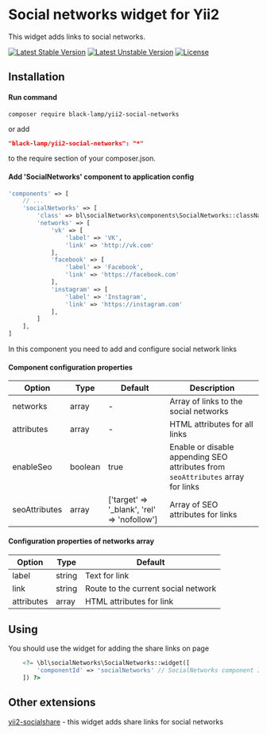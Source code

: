 Social networks widget for Yii2
===============================
This widget adds links to social networks.

[![Latest Stable Version](https://poser.pugx.org/black-lamp/yii2-social-networks/v/stable)](https://packagist.org/packages/black-lamp/yii2-social-networks)
[![Latest Unstable Version](https://poser.pugx.org/black-lamp/yii2-social-networks/v/unstable)](https://packagist.org/packages/black-lamp/yii2-social-networks)
[![License](https://poser.pugx.org/black-lamp/yii2-social-networks/license)](https://packagist.org/packages/black-lamp/yii2-social-networks)

Installation
------------
#### Run command
```
composer require black-lamp/yii2-social-networks
```
or add
```json
"black-lamp/yii2-social-networks": "*"
```
to the require section of your composer.json.
#### Add 'SocialNetworks' component to application config
```php
'components' => [
    // ...
    'socialNetworks' => [
        'class' => bl\socialNetworks\components\SocialNetworks::className(),
        'networks' => [
            'vk' => [
                'label' => 'VK',
                'link' => 'http://vk.com'
            ],
            'facebook' => [
                'label' => 'Facebook',
                'link' => 'https://facebook.com'
            ],
            'instagram' => [
                'label' => 'Instagram',
                'link' => 'https://instagram.com'
            ],
        ]
    ],
]
```

In this component you need to add and configure social network links
#### Component configuration properties

| Option | Type | Default | Description |
|---|---|---|---|
|networks|array|-|Array of links to the social networks|
|attributes|array|-|HTML attributes for all links|
|enableSeo|boolean|true|Enable or disable appending SEO attributes from `seoAttributes` array for links|
|seoAttributes|array|['target' => '_blank', 'rel' => 'nofollow']|Array of SEO attributes for links|

#### Configuration properties of networks array
| Option | Type | Default |
|---|---|---|
|label|string|Text for link|
|link|string|Route to the current social network|
|attributes|array|HTML attributes for link|

Using
-----
You should use the widget for adding the share links on page
```php
    <?= \bl\socialNetworks\SocialNetworks::widget([
        'componentId' => 'socialNetworks' // SocialNetworks component ID from application config
    ]) ?>
```

Other extensions
----------------
[yii2-socialshare](https://github.com/black-lamp/yii2-socialshare) - this widget adds share links for social networks
